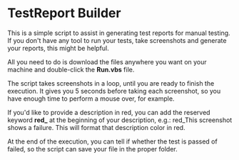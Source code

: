 # TestReport Builder

This is a simple script to assist in generating test reports for manual testing.
If you don't have any tool to run your tests, take screenshots and generate your reports, this might be helpful.

All you need to do is download the files anywhere you want on your machine and double-click the **Run.vbs** file.

The script takes screenshots in a loop, until you are ready to finish the execution.
It gives you 5 seconds before taking each screenshot, so you have enough time to perform a mouse over, for example.

If you'd like to provide a description in red, you can add the reserved keyword **red_** at the beginning of your description, e.g.: red_This screenshot shows a failure.
This will format that description color in red.

At the end of the execution, you can tell if whether the test is passed of failed, so the script can save your file in the proper folder.
